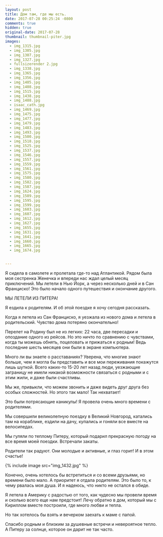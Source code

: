 ```yaml
---
layout: post
title: Дом там, где мы есть.
date: 2017-07-28 00:25:24 -0800
comments: true
hidden: true
original-date: 2017-07-28
thumbnail: thumbnail-piter.jpg
images:
  - img_1315.jpg
  - img_1305.jpg
  - img_1307.jpg
  - img_1327.jpg
  - fullsizerender 2.jpg
  - img_1338.jpg
  - img_1365.jpg
  - img_1356.jpg
  - img_1405.jpg
  - img_1408.jpg
  - img_1515.jpg
  - img_1438.jpg
  - img_1488.jpg
  - isaac_cath.jpg
  - img_1469.jpg
  - img_1475.jpg
  - img_1477.jpg
  - img_1479.jpg
  - img_1483.jpg
  - img_1493.jpg
  - img_1500.jpg
  - img_1518.jpg
  - img_1525.jpg
  - img_1537.jpg
  - img_1546.jpg
  - img_1557.jpg
  - img_1559.jpg
  - img_1561.jpg
  - img_1575.jpg
  - img_1580.jpg
  - img_1582.jpg
  - img_1587.jpg
  - img_1624.jpg
  - img_1589.jpg
  - img_1595.jpg
  - img_1599.jpg
  - img_1603.jpg
  - img_1607.jpg
  - img_1612.jpg
  - img_1627.jpg
  - img_1655.jpg
  - img_1631.jpg
  - img_1641.jpg
  - img_1660.jpg
  - img_1665.jpg
  - img_1674.jpg

   
---
```


Я сидела в самолете и пролетала где-то над Атлантикой. Рядом была моя сестренка Женечка и впереди нас ждал целый месяц приключений. Мы летели в Нью Йорк, а через несколько дней и в Сан Франциско! Это было начало одного путешествия и окончание другого.

МЫ ЛЕТЕЛИ ИЗ ПИТЕРА! 

<!--separate-->


Я ездила к родителям. И об этой поездке я хочу сегодня рассказать.

Когда я летела из Сан Франциско, я уезжала из нового дома и летела в родительский. Чувство дома потеряно окончательно! 

Перелет на Родину был не из легких: 22 часа, две пересадки и опоздание одного из рейсов. Но это ничто по сравнению с чувствами, когда ты можешь обнять, поцеловать и прижаться к родным! Ведь последние шесть месяцев они были в экране компьютера.

Много ли вы знаете о расставаниях? Уверена, что многие знают больше, чем я могла бы представить и все мои переживания покажутся лишь шуткой. 
Всего каких-то 15-20 лет назад люди, уезжающие заграницу не имели никакой возможности связаться с родными и с этим жили, и даже были счастливы. 

Мы же, привыкли, что можем звонить и даже видеть друг друга без особых сложностей. Но этого так мало! Так нехватает!

Это были потрясающие каникулы! Я провела очень много времени с родителями.

Мы совершили великолепную поездку в Великий Новгород, катались там на кораблике, ездили на дачу, купались и гоняли все вместе на велосипедах. 

Мы гуляли по теплому Питеру, который подарил прекрасную погоду на все время моей поездки. Встречали закаты.

Родители так радуют. Они молодые и активные, и глаз горит! И в этом счастье!

{% include image src="img_1432.jpg" %}


Конечно, очень хотелось бы встретиться и со всеми друзьями, но времени было мало. А приоритет я отдала родителям. Это было то, к чему рвалась моя душа. И я надеюсь, что никто не остался в обиде.

Я летела в Америку с радостью от того, как чудесно мы провели время и сколько всего еще нам предстоит! 
Лечу обратно в дом, который мы с Кириллом вместе построили, где много любви и тепла. 

Но так хотелось бы взять и вечерком заехать к маме с папой.

Спасибо родным и близким за душевные встречи и невероятное тепло. А Питеру за солнце, которое он дарит не так часто.


